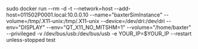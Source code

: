 sudo docker run --rm -d -t --network=host --add-host=011502P0001.local:10.0.0.10 --name="baxterSimInstance" --volume=/tmp/.X11-unix:/tmp/.X11-unix --device=/dev/dri:/dev/dri --env="DISPLAY" --env="QT_X11_NO_MITSHM=1" --volume="/home/baxter" --privileged -v /dev/bus/usb:/dev/bus/usb -e YOUR_IP=$YOUR_IP --restart unless-stopped test 
